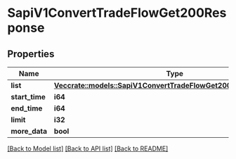 # SapiV1ConvertTradeFlowGet200Response

## Properties

Name | Type | Description | Notes
------------ | ------------- | ------------- | -------------
**list** | [**Vec<crate::models::SapiV1ConvertTradeFlowGet200ResponseListInner>**](_sapi_v1_convert_tradeFlow_get_200_response_list_inner.md) |  | 
**start_time** | **i64** |  | 
**end_time** | **i64** |  | 
**limit** | **i32** |  | 
**more_data** | **bool** |  | 

[[Back to Model list]](../README.md#documentation-for-models) [[Back to API list]](../README.md#documentation-for-api-endpoints) [[Back to README]](../README.md)


